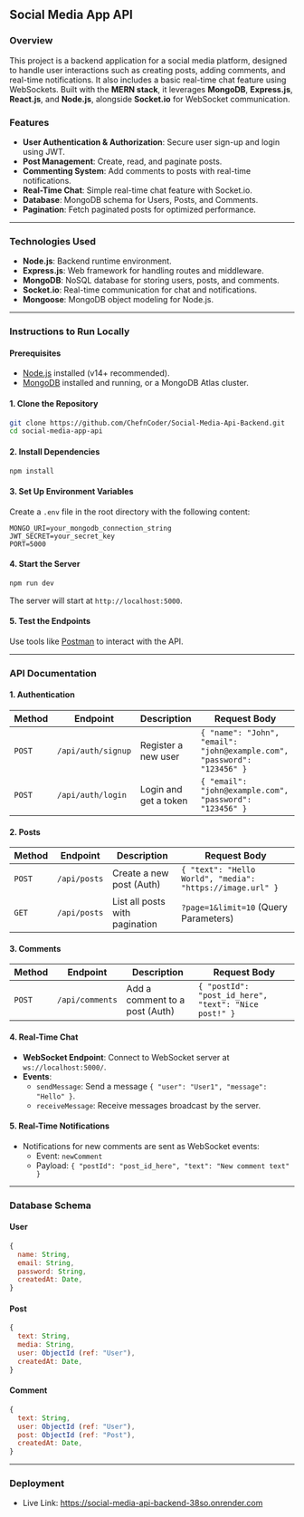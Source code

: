 ## Social Media App API

### **Overview**
This project is a backend application for a social media platform, designed to handle user interactions such as creating posts, adding comments, and real-time notifications. It also includes a basic real-time chat feature using WebSockets. Built with the **MERN stack**, it leverages **MongoDB**, **Express.js**, **React.js**, and **Node.js**, alongside **Socket.io** for WebSocket communication.

### **Features**
- **User Authentication & Authorization**: Secure user sign-up and login using JWT.
- **Post Management**: Create, read, and paginate posts.
- **Commenting System**: Add comments to posts with real-time notifications.
- **Real-Time Chat**: Simple real-time chat feature with Socket.io.
- **Database**: MongoDB schema for Users, Posts, and Comments.
- **Pagination**: Fetch paginated posts for optimized performance.

---

### **Technologies Used**
- **Node.js**: Backend runtime environment.
- **Express.js**: Web framework for handling routes and middleware.
- **MongoDB**: NoSQL database for storing users, posts, and comments.
- **Socket.io**: Real-time communication for chat and notifications.
- **Mongoose**: MongoDB object modeling for Node.js.

---

### **Instructions to Run Locally**

#### **Prerequisites**
- [Node.js](https://nodejs.org/) installed (v14+ recommended).
- [MongoDB](https://www.mongodb.com/) installed and running, or a MongoDB Atlas cluster.

#### **1. Clone the Repository**
```bash
git clone https://github.com/ChefnCoder/Social-Media-Api-Backend.git
cd social-media-app-api
```

#### **2. Install Dependencies**
```bash
npm install
```

#### **3. Set Up Environment Variables**
Create a `.env` file in the root directory with the following content:
```env
MONGO_URI=your_mongodb_connection_string
JWT_SECRET=your_secret_key
PORT=5000
```

#### **4. Start the Server**
```bash
npm run dev
```
The server will start at `http://localhost:5000`.

#### **5. Test the Endpoints**
Use tools like [Postman](https://www.postman.com/) to interact with the API.

---

### **API Documentation**

#### **1. Authentication**

| Method | Endpoint              | Description              | Request Body                             |
|--------|-----------------------|--------------------------|------------------------------------------|
| `POST` | `/api/auth/signup`    | Register a new user      | `{ "name": "John", "email": "john@example.com", "password": "123456" }` |
| `POST` | `/api/auth/login`     | Login and get a token    | `{ "email": "john@example.com", "password": "123456" }` |

#### **2. Posts**

| Method | Endpoint              | Description                  | Request Body                             |
|--------|-----------------------|------------------------------|------------------------------------------|
| `POST` | `/api/posts`          | Create a new post (Auth)     | `{ "text": "Hello World", "media": "https://image.url" }` |
| `GET`  | `/api/posts`          | List all posts with pagination | `?page=1&limit=10` (Query Parameters)   |

#### **3. Comments**

| Method | Endpoint              | Description                  | Request Body                             |
|--------|-----------------------|------------------------------|------------------------------------------|
| `POST` | `/api/comments`       | Add a comment to a post (Auth) | `{ "postId": "post_id_here", "text": "Nice post!" }` |

#### **4. Real-Time Chat**
- **WebSocket Endpoint**: Connect to WebSocket server at `ws://localhost:5000/`.
- **Events**:
  - `sendMessage`: Send a message `{ "user": "User1", "message": "Hello" }`.
  - `receiveMessage`: Receive messages broadcast by the server.

#### **5. Real-Time Notifications**
- Notifications for new comments are sent as WebSocket events:
  - Event: `newComment`
  - Payload: `{ "postId": "post_id_here", "text": "New comment text" }`

---

### **Database Schema**

#### **User**
```javascript
{
  name: String,
  email: String,
  password: String,
  createdAt: Date,
}
```

#### **Post**
```javascript
{
  text: String,
  media: String,
  user: ObjectId (ref: "User"),
  createdAt: Date,
}
```

#### **Comment**
```javascript
{
  text: String,
  user: ObjectId (ref: "User"),
  post: ObjectId (ref: "Post"),
  createdAt: Date,
}
```

---

### **Deployment**
- Live Link: https://social-media-api-backend-38so.onrender.com
